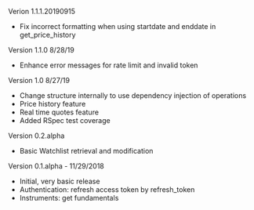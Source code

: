 Verion 1.1.1.20190915
- Fix incorrect formatting when using startdate and enddate in get_price_history 

Version 1.1.0 8/28/19
- Enhance error messages for rate limit and invalid token

Version 1.0 8/27/19
- Change structure internally to use dependency injection of operations
- Price history feature
- Real time quotes feature
- Added RSpec test coverage

Version 0.2.alpha 
- Basic Watchlist retrieval and modification

Version 0.1.alpha - 11/29/2018
- Initial, very basic release
- Authentication: refresh access token by refresh_token
- Instruments: get fundamentals


